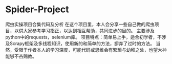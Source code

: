 # Spider-Project
爬虫实操项目合集代码及分析
在这个项目里，本人会分享一些自己做的爬虫项目，以供大家参考学习指正，以达到相互帮助，共同进步的目的。
主要涉及python中的requests，selenium库。
项目特点：简单易上手，适合初学者，不涉及Scrapy框架及多线程知识，使用新的和简单的方法，摒弃了过时的方法。
当然，受限于作者本人的学习深度，可能代码或思维会有繁琐与幼稚之处，也望大神能够不吝赐教。